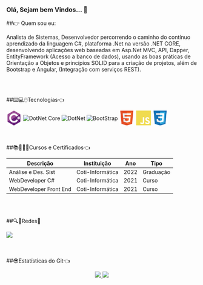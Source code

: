 ### Olá, Sejam bem Vindos...  👋


##👉 Quem sou eu:
<div>
  <p>
    Analista de Sistemas, Desenvolvedor 
    percorrendo o caminho do contínuo aprendizado da linguagem C#, 
    plataforma .Net na versão .NET CORE,
    desenvolvendo aplicações web baseadas em
    Asp.Net MVC, API, Dapper,
    EntityFramework (Acesso a banco de dados),
    usando as boas práticas de Orientação a
    Objetos e princípios SOLID para a criação de
    projetos, além de Bootstrap e Angular,
    (Integração com serviços REST).
  </p>
</div>
<br>
<br>

##⌨️💻🖱️Tecnologias👈

<div style="display: inline_block">
<img align="center" alt="Csharp" heigth="30" width="40" src="https://raw.githubusercontent.com/devicons/devicon/master/icons/csharp/csharp-original.svg">
<img align="center" alt="DotNet Core" heigth="30" width="40" src="https://cdn.jsdelivr.net/gh/devicons/devicon/icons/dotnetcore/dotnetcore-original.svg"/>
<img align="center" alt="DotNet" heigth="30" width="40" src="https://cdn.jsdelivr.net/gh/devicons/devicon/icons/dot-net/dot-net-original-wordmark.svg"/>
<img align="center" alt="BootStrap" heigth="30" width="40" src="https://cdn.jsdelivr.net/gh/devicons/devicon/icons/bootstrap/bootstrap-plain-wordmark.svg"/>
<img align="center" alt="HTML" heigth="30" width="40" src="https://raw.githubusercontent.com/devicons/devicon/master/icons/html5/html5-original.svg">
<img align="center" alt="JavaScript" heigth="30" width="40" src="https://raw.githubusercontent.com/devicons/devicon/master/icons/javascript/javascript-plain.svg">
<img align="center" alt="CSS" heigth="30" width="40" src="https://raw.githubusercontent.com/devicons/devicon/master/icons/css3/css3-original.svg">
</div>
<br>
<br>

##📚👨‍🎓📝Cursos e Certificados👈

Descrição        |    Instituição    |    Ano  |   Tipo
---------------- |  --------------   | ------- | ---------
Análise e Des. Sist     | Coti-Informática  |   2022  |  Graduação
WebDeveloper C#         | Coti-Informática  |   2021  |   Curso 
WebDeveloper Front End  | Coti-Informática  |   2021  |   Curso
<br>
<br>

##🔍👀Redes🎯
<div>
  <a href="https://www.linkedin.com/in/ssergiosantoss/" target="_blank"><img src="https://img.shields.io/badge/-LinkedIn-%230077B5?style=for-the-badge&logo=linkedin&logoColor=white" target="_blank"></a>
</div>
<br>
<br>

##😎Estatísticas do Git👈

<div align="center">
  <a href="https://github.com/SSergioSantoSS">
  <img height="170cm" src="https://github-readme-status.vercel.app/api?username=SSergioSantoSS&show_icons=true&theme=dark&includ_all_commits=true&count_private=true"/_>
  <img height="170cm" src="https://github-readme-status.vercel.app/api/top-langs/?username=SSergioSantoSS&layout=compact&langs_count+7&theme=dark"/_>



